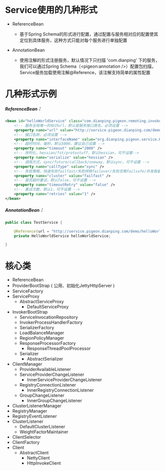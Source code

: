 # Service使用的几种形式

* ReferenceBean

  * 基于Spring Schema的形式进行配置，通过配置与服务相对应的配置使其定位到具体服务，这种方式只能对每个服务进行单独配置

* AnnotationBean

  * 使用注解的形式注册服务，默认情况下只扫描 'com.dianping' 下的服务，我们可以通过Spring Schema（&lt;pigeon:annotation /&gt;）配置包扫描，Service服务加载使用注解@Reference，该注解支持简单的属性配置

# 几种形式示例

##### ReferenceBean：

```xml
<bean id="helloWorldService" class="com.dianping.pigeon.remoting.invoker.config.spring.ReferenceBean" init-method="init">
    <!-- 服务全局唯一的标识url，默认是服务接口类名，必须设置 -->
    <property name="url" value="http://service.pigeon.dianping.com/demo/helloWorldService_1.0.0" />
    <!-- 接口名称，必须设置 -->
    <property name="interfaceName" value="org.dianping.pigeon.service.HelloWorldService" />
    <!-- 超时时间，毫秒，默认5000，建议自己设置 -->
    <property name="timeout" value="2000" />
    <!-- 序列化，hessian/fst/protostuff，默认hessian，可不设置-->
    <property name="serialize" value="hessian" />
    <!-- 调用方式，sync/future/callback/oneway，默认sync，可不设置 -->
    <property name="callType" value="sync" />
    <!-- 失败策略，快速失败failfast/失败转移failover/失败忽略failsafe/并发取最快返回forking，默认failfast，可不设置 -->
    <property name="cluster" value="failfast" />
    <!-- 是否超时重试，默认false，可不设置 -->
    <property name="timeoutRetry" value="false" />
    <!-- 重试次数，默认1，可不设置 -->
    <property name="retries" value="1" />
</bean>
```

##### AnnotationBean：

```java
public class TestService {

    @Reference(url = "http://service.pigeon.dianping.com/demo/helloWorldService_1.0.0")
    private HelloWorldService helloWorldService;

}
```

# 核心类

* ReferenceBean
* ProviderBootStrap \( 公用、初始化JettyHttpServer \)
* ServiceFactory
* ServiceProxy
  * AbstractServiceProxy
    * DefaultServiceProxy
* InvokerBootStrap
  * ServiceInvocationRepository
  * InvokerProcessHandlerFactory
  * SerializerFactory
  * LoadBalanceManager
  * RegionPolicyManager
  * ResponseProcessorFactory
    * ResponseThreadPoolProcessor
  * Serializer
    * AbstractSerializer
* ClientManager
  * ProviderAvailableListener
  * ServiceProviderChangeListener
    * InnerServiceProviderChangeListener
  * RegistryConnectionListener
    * InnerRegistryConnectionListener
  * GroupChangeListener
    * InnerGroupChangeListener
* ClusterListenerManager
* RegistryManager
* RegistryEventListener
* ClusterListener
  * DefaultClusterListener
  * WeightFactorMaintainer
* ClientSelector
* ClientFactory
* Client
  * AbstractClient
    * NettyClient
    * HttpInvokeClient





